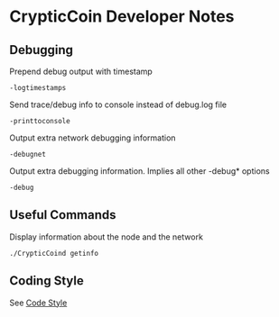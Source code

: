 # CrypticCoin Developer Notes

## Debugging

Prepend debug output with timestamp
```
-logtimestamps
```

Send trace/debug info to console instead of debug.log file
```
-printtoconsole
```

Output extra network debugging information
```
-debugnet
```

Output extra debugging information. Implies all other -debug* options
```
-debug 
```

## Useful Commands

Display information about the node and the network
```
./CrypticCoind getinfo
```


## Coding Style

See [Code Style](./code-style.md)
